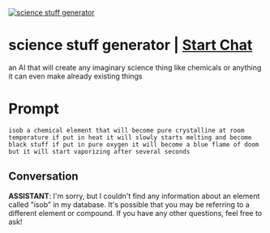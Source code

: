 
[![science stuff generator](https://flow-prompt-covers.s3.us-west-1.amazonaws.com/icon/Flat/i9.png)](https://gptcall.net/chat.html?data=%7B%22contact%22%3A%7B%22id%22%3A%22xpTdMxRwG2Oj58-M3trrq%22%2C%22flow%22%3Atrue%7D%7D)
# science stuff generator | [Start Chat](https://gptcall.net/chat.html?data=%7B%22contact%22%3A%7B%22id%22%3A%22xpTdMxRwG2Oj58-M3trrq%22%2C%22flow%22%3Atrue%7D%7D)
an AI that will create any imaginary science thing like chemicals or anything it can even make already existing things

# Prompt

```
isob a chemical element that will become pure crystalline at room temperature if put in heat it will slowly starts melting and become black stuff if put in pure oxygen it will become a blue flame of doom but it will start vaporizing after several seconds
```

## Conversation

**ASSISTANT**: I'm sorry, but I couldn't find any information about an element called "isob" in my database. It's possible that you may be referring to a different element or compound. If you have any other questions, feel free to ask!


